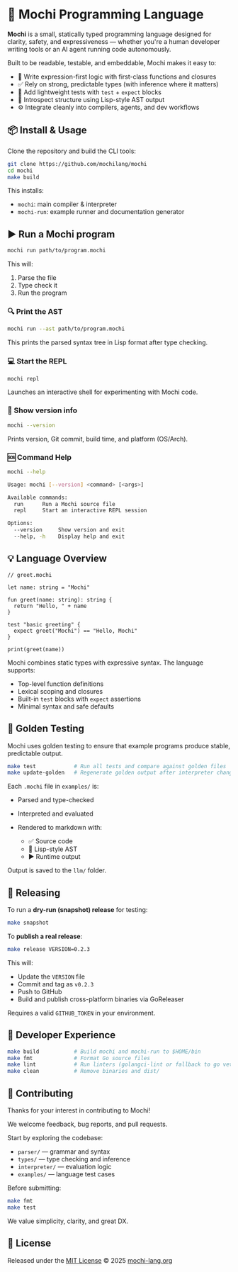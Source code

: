# 🐣 Mochi Programming Language

**Mochi** is a small, statically typed programming language designed for clarity, safety, and expressiveness — whether
you're a human developer writing tools or an AI agent running code autonomously.

Built to be readable, testable, and embeddable, Mochi makes it easy to:

* 🧠 Write expression-first logic with first-class functions and closures
* ✅ Rely on strong, predictable types (with inference where it matters)
* 🧪 Add lightweight tests with `test` + `expect` blocks
* 🌲 Introspect structure using Lisp-style AST output
* ⚙️ Integrate cleanly into compilers, agents, and dev workflows

## 📦 Install & Usage

Clone the repository and build the CLI tools:

```bash
git clone https://github.com/mochilang/mochi
cd mochi
make build
```

This installs:

* `mochi`: main compiler & interpreter
* `mochi-run`: example runner and documentation generator

## ▶️ Run a Mochi program

```bash
mochi run path/to/program.mochi
```

This will:

1. Parse the file
2. Type check it
3. Run the program

### 🔍 Print the AST

```bash
mochi run --ast path/to/program.mochi
```

This prints the parsed syntax tree in Lisp format after type checking.

### 💻 Start the REPL

```bash
mochi repl
```

Launches an interactive shell for experimenting with Mochi code.

### 📌 Show version info

```bash
mochi --version
```

Prints version, Git commit, build time, and platform (OS/Arch).

### 🆘 Command Help

```bash
mochi --help

Usage: mochi [--version] <command> [<args>]

Available commands:
  run      Run a Mochi source file
  repl     Start an interactive REPL session

Options:
  --version     Show version and exit
  --help, -h    Display help and exit
```

## 💡 Language Overview

```mochi
// greet.mochi

let name: string = "Mochi"

fun greet(name: string): string {
  return "Hello, " + name
}

test "basic greeting" {
  expect greet("Mochi") == "Hello, Mochi"
}

print(greet(name))
```

Mochi combines static types with expressive syntax.
The language supports:

* Top-level function definitions
* Lexical scoping and closures
* Built-in `test` blocks with `expect` assertions
* Minimal syntax and safe defaults

## 🧪 Golden Testing

Mochi uses golden testing to ensure that example programs produce stable, predictable output.

```bash
make test            # Run all tests and compare against golden files
make update-golden   # Regenerate golden output after interpreter changes
```

Each `.mochi` file in `examples/` is:

* Parsed and type-checked
* Interpreted and evaluated
* Rendered to markdown with:

    * ✅ Source code
    * 🌲 Lisp-style AST
    * ▶️ Runtime output

Output is saved to the `llm/` folder.

## 🚀 Releasing

To run a **dry-run (snapshot) release** for testing:

```bash
make snapshot
```

To **publish a real release**:

```bash
make release VERSION=0.2.3
```

This will:

* Update the `VERSION` file
* Commit and tag as `v0.2.3`
* Push to GitHub
* Build and publish cross-platform binaries via GoReleaser

Requires a valid `GITHUB_TOKEN` in your environment.

## 🔧 Developer Experience

```bash
make build           # Build mochi and mochi-run to $HOME/bin
make fmt             # Format Go source files
make lint            # Run linters (golangci-lint or fallback to go vet)
make clean           # Remove binaries and dist/
```

## 👥 Contributing

Thanks for your interest in contributing to Mochi!

We welcome feedback, bug reports, and pull requests.

Start by exploring the codebase:

* `parser/` — grammar and syntax
* `types/` — type checking and inference
* `interpreter/` — evaluation logic
* `examples/` — language test cases

Before submitting:

```bash
make fmt
make test
```

We value simplicity, clarity, and great DX.

## 📄 License

Released under the [MIT License](LICENSE)
© 2025 [mochi-lang.org](https://github.com/mochilang/mochi)
